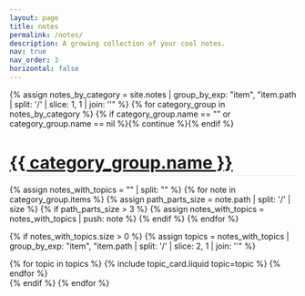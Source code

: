 ```yaml
---
layout: page
title: notes
permalink: /notes/
description: A growing collection of your cool notes.
nav: true
nav_order: 3
horizontal: false
---
```


<!-- pages/notes.md -->
<div class="notes">
{% assign notes_by_category = site.notes | group_by_exp: "item", "item.path | split: '/' | slice: 1, 1 | join: ''" %}
{% for category_group in notes_by_category %}
  {% if category_group.name == "" or category_group.name == nil %}{% continue %}{% endif %}
  <div class="mt-5 pt-5">
    <a id="{{ category_group.name | slugify }}" href=".#{{ category_group.name | slugify }}">
      <h2 class="category font-weight-bold text-capitalize" style="font-size: 1.875rem; padding-bottom: 0.25rem; border-bottom: 1px solid #E5E7EB; margin-bottom: 1rem;">{{ category_group.name }}</h2>
    </a>
  </div>

  {% assign notes_with_topics = "" | split: "" %}
  {% for note in category_group.items %}
    {% assign path_parts_size = note.path | split: '/' | size %}
    {% if path_parts_size > 3 %}
      {% assign notes_with_topics = notes_with_topics | push: note %}
    {% endif %}
  {% endfor %}

  {% if notes_with_topics.size > 0 %}
    {% assign topics = notes_with_topics | group_by_exp: "item", "item.path | split: '/' | slice: 2, 1 | join: ''" %}
    <div class="row row-cols-1 row-cols-sm-2 row-cols-lg-3 g-4">
      {% for topic in topics %}
        {% include topic_card.liquid topic=topic %}
      {% endfor %}
    </div>
  {% endif %}
{% endfor %}
</div>